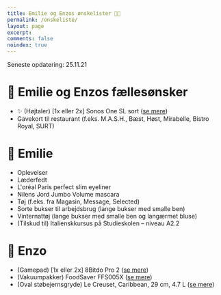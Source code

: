 ```yaml
---
title: Emilie og Enzos ønskelister 🎄🎁
permalink: /onskeliste/
layout: page
excerpt: 
comments: false
noindex: true
---
```


Seneste opdatering: 25.11.21

# 💑 Emilie og Enzos fællesønsker
- ✨ (Højtaler) [1x eller 2x] Sonos One SL sort ([se mere](https://www.komplett.dk/product/1137446/tv-hifi/hoejttalere/multiroom/sonos-one-sl-sort))
- Gavekort til restaurant (f.eks. M.A.S.H., Bæst, Høst, Mirabelle, Bistro Royal, SURT)

# 👩 Emilie
- Oplevelser
- Læderfedt
- L'oréal Paris perfect slim eyeliner
- Nilens Jord Jumbo Volume mascara
- Tøj (f.eks. fra Magasin, Message, Selected)
- Sorte bukser til arbejdsbrug (lange bukser med smalle ben)
- Vinternattøj (lange bukser med smalle ben og langærmet bluse)
- (Tilskud til) Italienskkursus på Studieskolen – niveau A2.2

# 👨 Enzo
- (Gamepad) [1x eller 2x] 8Bitdo Pro 2 ([se mere](https://www.amazon.de/-/en/6922621501695/dp/B08XY8SK9B))
- (Vakuumpakker) FoodSaver FFS005X ([se mere](https://www.elgiganten.dk/product/hjem-have/kokkenudstyr/kokkenmaskiner-madlavning/sous-vide-vakuumpakker/foodsaver-vakuumpakker-204003/FS204003?scid=Pricecomparison8084162610))
- (Oval støbejernsgryde) Le Creuset, Caribbean, 29 cm, 4.7 L ([se mere](https://www.lecreuset.dk/da_DK/p/oval-gryde-stobejern/CI1178.html?dwvar_CI1178_color=teal&dwvar_CI1178_size=29cm-l4-7))
